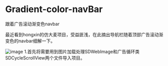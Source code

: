 # Gradient-color-navBar
跟着广告滚动渐变色navbar

最近看到hongxin的仿大麦项目，受益匪浅，在此摘出导航栏随着顶部广告滚动渐变色的navbar细解一下。

![image](https://github.com/1192484280/Gradient-color-navBar/blob/master/show.gif)
1.首先将需要用到图片加载处理SDWebImage和广告循环类SDCycleScrollView两个文件导入项目。










